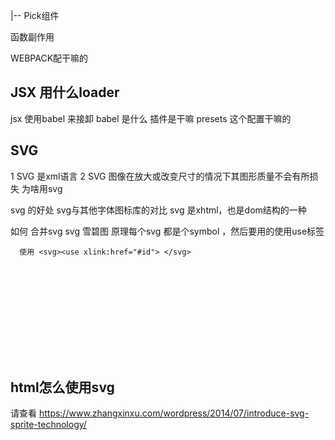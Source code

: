 

|-- Pick组件

函数副作用

WEBPACK配干嘛的

## JSX 用什么loader
 jsx 使用babel 来接卸
 babel 是什么
      插件是干嘛
      presets 这个配置干嘛的
  
## SVG
1 SVG 是xml语言
2 SVG 图像在放大或改变尺寸的情况下其图形质量不会有所损失
为啥用svg

svg 的好处 
svg与其他字体图标库的对比
svg 是xhtml，也是dom结构的一种

如何 合并svg
svg 雪碧图
原理每个svg 都是个symbol ，然后要用的使用use标签
```
  使用 <svg><use xlink:href="#id"> </svg>
```
<svg>

## html怎么使用svg

请查看 https://www.zhangxinxu.com/wordpress/2014/07/introduce-svg-sprite-technology/
